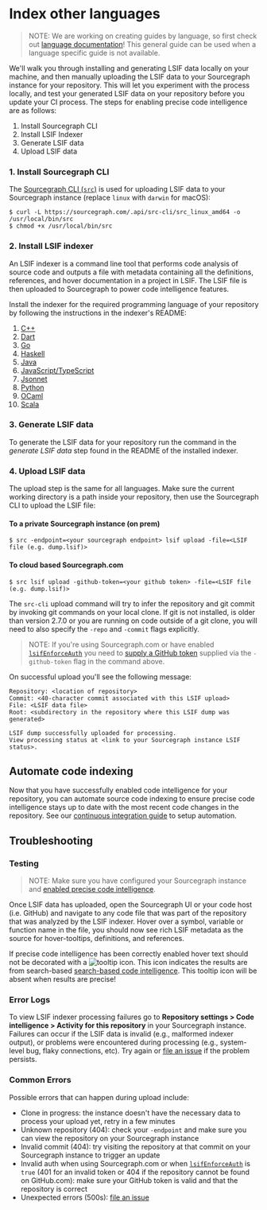# Index other languages

> NOTE: We are working on creating guides by language, so first check out [language documentation](how-to/index.md#language-specific-guides)! This general guide can be used when a language specific guide is not available.

We'll walk you through installing and generating LSIF data locally on your machine, and then manually uploading the LSIF data to your Sourcegraph instance for your repository. This will let you experiment with the process locally, and test your generated LSIF data on your repository before you update your CI process. The steps for enabling precise code intelligence are as follows:

1. Install Sourcegraph CLI
2. Install LSIF Indexer
3. Generate LSIF data
4. Upload LSIF data

### 1. Install Sourcegraph CLI

The [Sourcegraph CLI (`src`)](https://github.com/sourcegraph/src-cli) is used for uploading LSIF data to your Sourcegraph instance (replace `linux` with `darwin` for macOS):

```
$ curl -L https://sourcegraph.com/.api/src-cli/src_linux_amd64 -o /usr/local/bin/src
$ chmod +x /usr/local/bin/src
```

### 2. Install LSIF indexer

An LSIF indexer is a command line tool that performs code analysis of source code and outputs a file with metadata containing all the definitions, references, and hover documentation in a project in LSIF. The LSIF file is then uploaded to Sourcegraph to power code intelligence features.

Install the indexer for the required programming language of your repository by following the instructions in the indexer's README:

  1. [C++](https://github.com/sourcegraph/lsif-cpp)
  1. [Dart](https://github.com/sourcegraph/lsif-dart)
  1. [Go](https://github.com/sourcegraph/lsif-go)
  1. [Haskell](https://github.com/mpickering/hie-lsif)
  1. [Java](https://github.com/sourcegraph/lsif-java)
  1. [JavaScript/TypeScript](https://github.com/sourcegraph/lsif-node)
  1. [Jsonnet](https://github.com/sourcegraph/lsif-jsonnet)
  1. [Python](https://github.com/sourcegraph/lsif-py)
  1. [OCaml](https://github.com/rvantonder/lsif-ocaml)
  1. [Scala](https://github.com/sourcegraph/lsif-semanticdb)

### 3. Generate LSIF data

To generate the LSIF data for your repository run the command in the _generate LSIF data_ step found in the README of the installed indexer.

### 4. Upload LSIF data

The upload step is the same for all languages. Make sure the current working directory is a path inside your repository, then use the Sourcegraph CLI to upload the LSIF file:

#### To a private Sourcegraph instance (on prem)
```
$ src -endpoint=<your sourcegraph endpoint> lsif upload -file=<LSIF file (e.g. dump.lsif)>
```

#### To cloud based Sourcegraph.com
```
$ src lsif upload -github-token=<your github token> -file=<LSIF file (e.g. dump.lsif)>
```

The `src-cli` upload command will try to infer the repository and git commit by invoking git commands on your local clone. If git is not installed, is older than version 2.7.0 or you are running on code outside of a git clone, you will need to also specify the `-repo` and `-commit` flags explicitly.

> NOTE: If you're using Sourcegraph.com or have enabled [`lsifEnforceAuth`](https://docs.sourcegraph.com/admin/config/site_config#lsifEnforceAuth) you need to [supply a GitHub token](#proving-ownership-of-a-github-repository) supplied via the `-github-token` flag in the command above.

On successful upload you'll see the following message:

```
Repository: <location of repository>
Commit: <40-character commit associated with this LSIF upload>
File: <LSIF data file>
Root: <subdirectory in the repository where this LSIF dump was generated>

LSIF dump successfully uploaded for processing.
View processing status at <link to your Sourcegraph instance LSIF status>.
```

## Automate code indexing

Now that you have successfully enabled code intelligence for your repository, you can automate source code indexing to ensure precise code intelligence stays up to date with the most recent code changes in the repository. See our [continuous integration guide](how-to/adding_lsif_to_workflows.md) to setup automation.

## Troubleshooting

### Testing

> NOTE: Make sure you have configured your Sourcegraph instance and [enabled precise code intelligence](explanations/precise_code_intelligence.md#enabling-lsif-on-your-sourcegraph-instance).

Once LSIF data has uploaded, open the Sourcegraph UI or your code host (i.e. GitHub) and navigate to any code file that was part of the repository that was analyzed by the LSIF indexer. Hover over a symbol, variable or function name in the file, you should now see rich LSIF metadata as the source for hover-tooltips, definitions, and references.

If precise code intelligence has been correctly enabled hover text should not be decorated with a ![tooltip](img/basic-code-intel-tooltip.svg) icon. This icon indicates the results are from search-based [search-based code intelligence](explanations/search_based_code_intelligence.md). This tooltip icon will be absent when results are precise!

### Error Logs

To view LSIF indexer processing failures go to **Repository settings > Code intelligence > Activity for this repository** in your Sourcegraph instance. Failures can occur if the LSIF data is invalid (e.g., malformed indexer output), or problems were encountered during processing (e.g., system-level bug, flaky connections, etc). Try again or [file an issue](https://github.com/sourcegraph/sourcegraph/issues/new) if the problem persists.

### Common Errors

Possible errors that can happen during upload include:

- Clone in progress: the instance doesn't have the necessary data to process your upload yet, retry in a few minutes
- Unknown repository (404): check your `-endpoint` and make sure you can view the repository on your Sourcegraph instance
- Invalid commit (404): try visiting the repository at that commit on your Sourcegraph instance to trigger an update
- Invalid auth when using Sourcegraph.com or when [`lsifEnforceAuth`](https://docs.sourcegraph.com/admin/config/site_config#lsifEnforceAuth) is `true` (401 for an invalid token or 404 if the repository cannot be found on GitHub.com): make sure your GitHub token is valid and that the repository is correct
- Unexpected errors (500s): [file an issue](https://github.com/sourcegraph/sourcegraph/issues/new)
